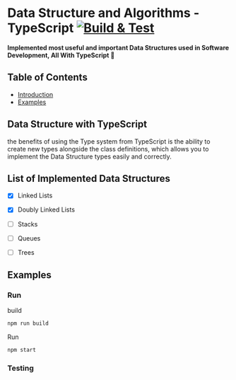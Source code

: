 # Data Structure and Algorithms - TypeScript [![Build & Test](https://github.com/AliSawari/js-data-structure/actions/workflows/node.js.yml/badge.svg)](https://github.com/AliSawari/js-data-structure/actions/workflows/node.js.yml)

**Implemented most useful and important Data Structures used in Software Development, All With TypeScript 🌟** 

## Table of Contents
- [Introduction](#data-structure-with-typeScript)
- [Examples](#data-structure-with-typeScript)

## Data Structure with TypeScript

the benefits of using the Type system from TypeScript is the ability to create new types alongside the class
definitions, which allows you to implement the Data Structure types easily and correctly.

## List of Implemented Data Structures 
- [x] Linked Lists
- [x] Doubly Linked Lists
- [ ] Stacks
- [ ] Queues
- [ ] Trees


## Examples



### Run 

build
```bash
npm run build
```

Run
```bash
npm start
```


### Testing

